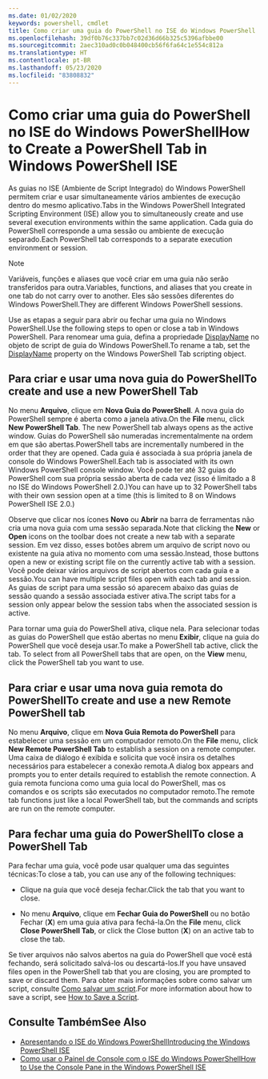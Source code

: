 ```yaml
---
ms.date: 01/02/2020
keywords: powershell, cmdlet
title: Como criar uma guia do PowerShell no ISE do Windows PowerShell
ms.openlocfilehash: 39df0b76c337bb7c02d36d66b325c5396afbbe00
ms.sourcegitcommit: 2aec310ad0c0b048400cb56f6fa64c1e554c812a
ms.translationtype: HT
ms.contentlocale: pt-BR
ms.lasthandoff: 05/23/2020
ms.locfileid: "83808832"
---
```

# <a name="how-to-create-a-powershell-tab-in-windows-powershell-ise"></a><span data-ttu-id="8a451-103">Como criar uma guia do PowerShell no ISE do Windows PowerShell</span><span class="sxs-lookup"><span data-stu-id="8a451-103">How to Create a PowerShell Tab in Windows PowerShell ISE</span></span>

<span data-ttu-id="8a451-104">As guias no ISE (Ambiente de Script Integrado) do Windows PowerShell permitem criar e usar simultaneamente vários ambientes de execução dentro do mesmo aplicativo.</span><span class="sxs-lookup"><span data-stu-id="8a451-104">Tabs in the Windows PowerShell Integrated Scripting Environment (ISE) allow you to simultaneously create and use several execution environments within the same application.</span></span> <span data-ttu-id="8a451-105">Cada guia do PowerShell corresponde a uma sessão ou ambiente de execução separado.</span><span class="sxs-lookup"><span data-stu-id="8a451-105">Each PowerShell tab corresponds to a separate execution environment or session.</span></span>

> [!NOTE]
> <span data-ttu-id="8a451-106">Variáveis, funções e aliases que você criar em uma guia não serão transferidos para outra.</span><span class="sxs-lookup"><span data-stu-id="8a451-106">Variables, functions, and aliases that you create in one tab do not carry over to another.</span></span> <span data-ttu-id="8a451-107">Eles são sessões diferentes do Windows PowerShell.</span><span class="sxs-lookup"><span data-stu-id="8a451-107">They are different Windows PowerShell sessions.</span></span>

<span data-ttu-id="8a451-108">Use as etapas a seguir para abrir ou fechar uma guia no Windows PowerShell.</span><span class="sxs-lookup"><span data-stu-id="8a451-108">Use the following steps to open or close a tab in Windows PowerShell.</span></span> <span data-ttu-id="8a451-109">Para renomear uma guia, defina a propriedade [DisplayName](object-model/The-PowerShellTab-Object.md#displayname) no objeto de script de guia do Windows PowerShell.</span><span class="sxs-lookup"><span data-stu-id="8a451-109">To rename a tab, set the [DisplayName](object-model/The-PowerShellTab-Object.md#displayname) property on the Windows PowerShell Tab scripting object.</span></span>

## <a name="to-create-and-use-a-new-powershell-tab"></a><span data-ttu-id="8a451-110">Para criar e usar uma nova guia do PowerShell</span><span class="sxs-lookup"><span data-stu-id="8a451-110">To create and use a new PowerShell Tab</span></span>

<span data-ttu-id="8a451-111">No menu **Arquivo**, clique em **Nova Guia do PowerShell**. A nova guia do PowerShell sempre é aberta como a janela ativa.</span><span class="sxs-lookup"><span data-stu-id="8a451-111">On the **File** menu, click **New PowerShell Tab**. The new PowerShell tab always opens as the active window.</span></span> <span data-ttu-id="8a451-112">Guias do PowerShell são numeradas incrementalmente na ordem em que são abertas.</span><span class="sxs-lookup"><span data-stu-id="8a451-112">PowerShell tabs are incrementally numbered in the order that they are opened.</span></span> <span data-ttu-id="8a451-113">Cada guia é associada à sua própria janela de console do Windows PowerShell.</span><span class="sxs-lookup"><span data-stu-id="8a451-113">Each tab is associated with its own Windows PowerShell console window.</span></span> <span data-ttu-id="8a451-114">Você pode ter até 32 guias do PowerShell com sua própria sessão aberta de cada vez (isso é limitado a 8 no ISE do Windows PowerShell 2.0.)</span><span class="sxs-lookup"><span data-stu-id="8a451-114">You can have up to 32 PowerShell tabs with their own session open at a time (this is limited to 8 on Windows PowerShell ISE 2.0.)</span></span>

<span data-ttu-id="8a451-115">Observe que clicar nos ícones **Novo** ou **Abrir** na barra de ferramentas não cria uma nova guia com uma sessão separada.</span><span class="sxs-lookup"><span data-stu-id="8a451-115">Note that clicking the **New** or **Open** icons on the toolbar does not create a new tab with a separate session.</span></span> <span data-ttu-id="8a451-116">Em vez disso, esses botões abrem um arquivo de script novo ou existente na guia ativa no momento com uma sessão.</span><span class="sxs-lookup"><span data-stu-id="8a451-116">Instead, those buttons open a new or existing script file on the currently active tab with a session.</span></span> <span data-ttu-id="8a451-117">Você pode deixar vários arquivos de script abertos com cada guia e a sessão.</span><span class="sxs-lookup"><span data-stu-id="8a451-117">You can have multiple script files open with each tab and session.</span></span> <span data-ttu-id="8a451-118">As guias de script para uma sessão só aparecem abaixo das guias de sessão quando a sessão associada estiver ativa.</span><span class="sxs-lookup"><span data-stu-id="8a451-118">The script tabs for a session only appear below the session tabs when the associated session is active.</span></span>

<span data-ttu-id="8a451-119">Para tornar uma guia do PowerShell ativa, clique nela. Para selecionar todas as guias do PowerShell que estão abertas no menu **Exibir**, clique na guia do PowerShell que você deseja usar.</span><span class="sxs-lookup"><span data-stu-id="8a451-119">To make a PowerShell tab active, click the tab. To select from all PowerShell tabs that are open, on the **View** menu, click the PowerShell tab you want to use.</span></span>

## <a name="to-create-and-use-a-new-remote-powershell-tab"></a><span data-ttu-id="8a451-120">Para criar e usar uma nova guia remota do PowerShell</span><span class="sxs-lookup"><span data-stu-id="8a451-120">To create and use a new Remote PowerShell tab</span></span>

<span data-ttu-id="8a451-121">No menu **Arquivo**, clique em **Nova Guia Remota do PowerShell** para estabelecer uma sessão em um computador remoto.</span><span class="sxs-lookup"><span data-stu-id="8a451-121">On the **File** menu, click **New Remote PowerShell Tab** to establish a session on a remote computer.</span></span> <span data-ttu-id="8a451-122">Uma caixa de diálogo é exibida e solicita que você insira os detalhes necessários para estabelecer a conexão remota.</span><span class="sxs-lookup"><span data-stu-id="8a451-122">A dialog box appears and prompts you to enter details required to establish the remote connection.</span></span> <span data-ttu-id="8a451-123">A guia remota funciona como uma guia local do PowerShell, mas os comandos e os scripts são executados no computador remoto.</span><span class="sxs-lookup"><span data-stu-id="8a451-123">The remote tab functions just like a local PowerShell tab, but the commands and scripts are run on the remote computer.</span></span>

## <a name="to-close-a-powershell-tab"></a><span data-ttu-id="8a451-124">Para fechar uma guia do PowerShell</span><span class="sxs-lookup"><span data-stu-id="8a451-124">To close a PowerShell Tab</span></span>

<span data-ttu-id="8a451-125">Para fechar uma guia, você pode usar qualquer uma das seguintes técnicas:</span><span class="sxs-lookup"><span data-stu-id="8a451-125">To close a tab, you can use any of the following techniques:</span></span>

- <span data-ttu-id="8a451-126">Clique na guia que você deseja fechar.</span><span class="sxs-lookup"><span data-stu-id="8a451-126">Click the tab that you want to close.</span></span>

- <span data-ttu-id="8a451-127">No menu **Arquivo**, clique em **Fechar Guia do PowerShell** ou no botão Fechar (**X**) em uma guia ativa para fechá-la.</span><span class="sxs-lookup"><span data-stu-id="8a451-127">On the **File** menu, click **Close PowerShell Tab**, or click the Close button (**X**) on an active tab to close the tab.</span></span>

<span data-ttu-id="8a451-128">Se tiver arquivos não salvos abertos na guia do PowerShell que você está fechando, será solicitado salvá-los ou descartá-los.</span><span class="sxs-lookup"><span data-stu-id="8a451-128">If you have unsaved files open in the PowerShell tab that you are closing, you are prompted to save or discard them.</span></span> <span data-ttu-id="8a451-129">Para obter mais informações sobre como salvar um script, consulte [Como salvar um script](How-to-Write-and-Run-Scripts-in-the-Windows-PowerShell-ISE.md#how-to-save-a-script).</span><span class="sxs-lookup"><span data-stu-id="8a451-129">For more information about how to save a script, see [How to Save a Script](How-to-Write-and-Run-Scripts-in-the-Windows-PowerShell-ISE.md#how-to-save-a-script).</span></span>

## <a name="see-also"></a><span data-ttu-id="8a451-130">Consulte Também</span><span class="sxs-lookup"><span data-stu-id="8a451-130">See Also</span></span>

- [<span data-ttu-id="8a451-131">Apresentando o ISE do Windows PowerShell</span><span class="sxs-lookup"><span data-stu-id="8a451-131">Introducing the Windows PowerShell ISE</span></span>](Introducing-the-Windows-PowerShell-ISE.md)
- [<span data-ttu-id="8a451-132">Como usar o Painel de Console com o ISE do Windows PowerShell</span><span class="sxs-lookup"><span data-stu-id="8a451-132">How to Use the Console Pane in the Windows PowerShell ISE</span></span>](How-to-Use-the-Console-Pane-in-the-Windows-PowerShell-ISE.md)
